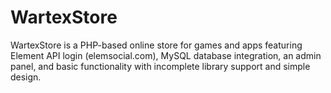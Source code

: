 # WartexStore
WartexStore is a PHP-based online store for games and apps featuring Element API login (elemsocial.com), MySQL database integration, an admin panel, and basic functionality with incomplete library support and simple design.
